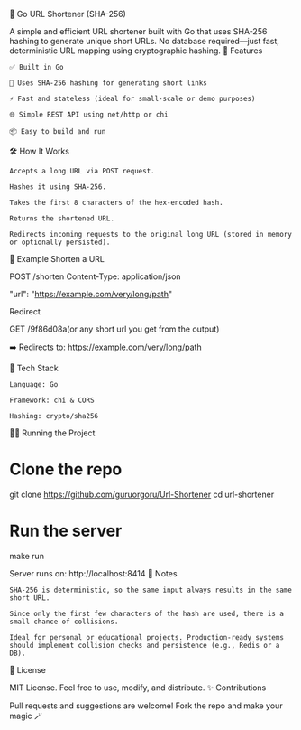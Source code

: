 🔗 Go URL Shortener (SHA-256)

A simple and efficient URL shortener built with Go that uses SHA-256 hashing to generate unique short URLs. No database required—just fast, deterministic URL mapping using cryptographic hashing.
🚀 Features

    ✅ Built in Go

    🔐 Uses SHA-256 hashing for generating short links

    ⚡ Fast and stateless (ideal for small-scale or demo purposes)

    🌐 Simple REST API using net/http or chi

    📦 Easy to build and run

🛠️ How It Works

    Accepts a long URL via POST request.

    Hashes it using SHA-256.

    Takes the first 8 characters of the hex-encoded hash.

    Returns the shortened URL.

    Redirects incoming requests to the original long URL (stored in memory or optionally persisted).

🧪 Example
Shorten a URL

POST /shorten
Content-Type: application/json

  "url": "https://example.com/very/long/path"

Redirect

GET /9f86d08a(or any short url you get from the output)

➡️ Redirects to: https://example.com/very/long/path


🧰 Tech Stack

    Language: Go

    Framework: chi & CORS

    Hashing: crypto/sha256

🧑‍💻 Running the Project

# Clone the repo
git clone https://github.com/guruorgoru/Url-Shortener
cd url-shortener

# Run the server
make run

Server runs on: http://localhost:8414
🧠 Notes

    SHA-256 is deterministic, so the same input always results in the same short URL.

    Since only the first few characters of the hash are used, there is a small chance of collisions.

    Ideal for personal or educational projects. Production-ready systems should implement collision checks and persistence (e.g., Redis or a DB).

📜 License

MIT License. Feel free to use, modify, and distribute.
✨ Contributions

Pull requests and suggestions are welcome! Fork the repo and make your magic 🪄
